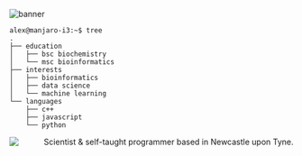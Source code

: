 ![banner](https://user-images.githubusercontent.com/101715326/158585781-04004098-f9e2-40c3-9350-010361799459.png)

```
alex@manjaro-i3:~$ tree
.
├── education
│   ├── bsc biochemistry
│   └── msc bioinformatics
├── interests
│   ├── bioinformatics
│   ├── data science
│   └── machine learning
└── languages
    ├── c++
    ├── javascript
    └── python
```

<img align='left' src='https://github-readme-stats.vercel.app/api?username=escasinas&theme=monokai&show_icons=true'>
<p align='right'>Scientist & self-taught programmer based in Newcastle upon Tyne.  </p>

